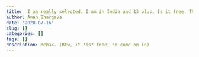 ```yaml
---
title:  I am really selected. I am in India and 13 plus. Is it free. Thanks for quick response. Take care and will wait for your response.
author: Aman Bhargava
date: '2020-07-16'
slug: []
categories: []
tags: []
description: Mehak. (Btw, it *is* free, so come on in)
---
```


